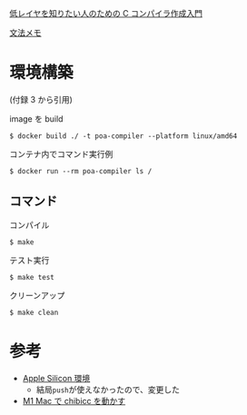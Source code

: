 [低レイヤを知りたい人のための C コンパイラ作成入門](https://www.sigbus.info/compilerbook)

[文法メモ](./grammar.md)

# 環境構築

(付録 3 から引用)

image を build

```
$ docker build ./ -t poa-compiler --platform linux/amd64
```

コンテナ内でコマンド実行例

```
$ docker run --rm poa-compiler ls /
```

## コマンド

コンパイル

```
$ make
```

テスト実行

```
$ make test
```

クリーンアップ

```
$ make clean
```

# 参考

- [Apple Silicon 環境](https://zenn.dev/tok/scraps/51f8ec23ea48e1)
  - 結局`push`が使えなかったので、変更した
- [M1 Mac で chibicc を動かす](https://sbite.hatenablog.com/entry/2021/04/21/222225)
